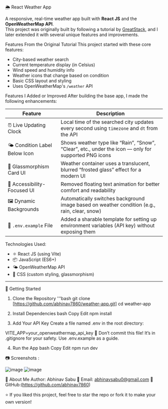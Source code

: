🌦️ React Weather App

A responsive, real-time weather app built with **React JS** and the **OpenWeatherMap API**.  
This project was originally built by following a tutorial by [GreatStack](https://www.youtube.com/watch?v=zs1Nq2s_uy4&t=152s), and I later extended it with several unique features and improvements.


Features From the Original Tutorial
This project started with these core features:
-  City-based weather search
-  Current temperature display (in Celsius)
-  Wind speed and  humidity info
-  Weather icons that change based on condition
- Basic CSS layout and styling
- Uses OpenWeatherMap's `/weather` API


Features I Added or Improved
After building the base app, I made the following enhancements:

| Feature                         | Description |
|----------------------------------|-------------|
| ⏰ Live Updating Clock            | Local time of the searched city updates every second using `timezone` and `dt` from the API |
| 🌤️ Condition Label Below Icon    | Shows weather type like “Rain”, “Snow”, “Clear”, etc., under the icon — only for supported PNG icons |
| 🧊 Glassmorphism Card UI         | Weather container uses a translucent, blurred “frosted glass” effect for a modern UI |
| 🧼 Accessibility-Focused UI      | Removed floating text animation for better comfort and readability |
| 🖼️ Dynamic Backgrounds           | Automatically switches background image based on weather condition (e.g., rain, clear, snow) |
| 📁 `.env.example` File           | Added a sharable template for setting up environment variables (API key) without exposing them |




 Technologies Used:
- ⚛️ React JS (using Vite)
- 📦 JavaScript (ES6+)
- 🌤️ OpenWeatherMap API
- 🎨 CSS (custom styling, glassmorphism)

---

🚀 Getting Started

 1. Clone the Repository
'''bash
git clone [https://github.com/abhinav7860/weather-app.git]
cd weather-app

2. Install Dependencies
bash
Copy
Edit
npm install

3. Add Your API Key
Create a file named .env in the root directory:

VITE_APP=your_openweathermap_api_key
📌 Don’t commit this file! It’s in .gitignore for your safety.
Use .env.example as a guide.

4. Run the App
bash
Copy
Edit
npm run dev

📷 Screenshots :

![image](https://github.com/user-attachments/assets/073f4b0e-947c-41d9-9b63-92b678b21dd4)
![image](https://github.com/user-attachments/assets/be951c48-cede-4caa-97d2-28874b9dcb62)

🙋 About Me
Author: Abhinav Sabu
📧 Email: abhinavsabu0@gmail.com
🔗 GitHub:(https://github.com/abhinav7860)

⭐ If you liked this project, feel free to star the repo or fork it to make your own version!


